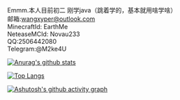 Emmm.本人目前初二
刚学java（跳着学的，基本就用啥学啥）  
邮箱:wangxyper@outlook.com  
MinecraftId: EarthMe  
NeteaseMCId: Novau233  
QQ:2506442080   
Telegram:@M2ke4U

[![Anurag's github stats](https://github-readme-stats.vercel.app/api?username=wangxyper&count_private=true&show_icons=true&theme=tokyonight)](https://github.com/anuraghazra/github-readme-stats)

[![Top Langs](https://github-readme-stats.vercel.app/api/top-langs/?username=wangxyper&layout=compact&theme=tokyonight)](https://github.com/anuraghazra/github-readme-stats)

[![Ashutosh's github activity graph](https://github-readme-activity-graph.cyclic.app/graph?username=wangxyper&theme=tokyo-night)](https://github.com/ashutosh00710/github-readme-activity-graph)

